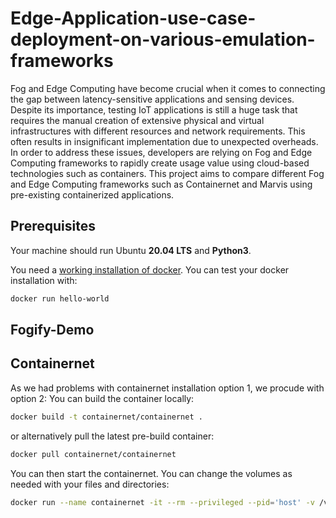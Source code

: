 # Edge-Application-use-case-deployment-on-various-emulation-frameworks

Fog and Edge Computing have become crucial when it comes to connecting the gap between latency-sensitive applications and sensing devices. Despite its importance, testing IoT applications is still a huge task that requires the manual creation of extensive physical and virtual infrastructures with different resources and network requirements. This often results in insignificant implementation due to unexpected overheads. In order to address these issues, developers are relying on Fog and Edge Computing frameworks to rapidly create usage value using cloud-based technologies such as containers. This project aims to compare different Fog and Edge Computing frameworks such as Containernet and Marvis using pre-existing containerized applications.


## Prerequisites 
Your machine should run Ubuntu **20.04 LTS** and **Python3**.

You need a [working installation of docker](https://docs.docker.com/engine/install/ubuntu/). You can test your docker installation with:
```sh
docker run hello-world
```

## Fogify-Demo





## Containernet
As we had problems with containernet installation option 1, we procude with option 2:
You can build the container locally:

```bash
docker build -t containernet/containernet .
```

or alternatively pull the latest pre-build container:

```bash
docker pull containernet/containernet
```

You can then start the containernet. You can change the volumes as needed with your files and directories:

```bash
docker run --name containernet -it --rm --privileged --pid='host' -v /var/run/docker.sock:/var/run/docker.sock -v /home/$USER/Desktop/containernet/examples/basic_webserver/:/home/$USER/Desktop/containernet/examples/basic_webserver/ containernet/containernet bash
```
